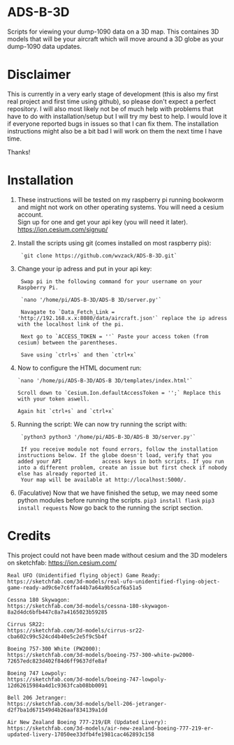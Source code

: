 # ADS-B-3D
Scripts for viewing your dump-1090 data on a 3D map. This containes 3D models that will be your aircraft which will move around a 3D globe as your dump-1090 data updates. 

# Disclaimer
This is currently in a very early stage of development (this is also my first real project and first time using github), so please don't expect a perfect repository. I will also most likely not be of much help with problems that have to do with installation/setup but I will try my best to help. I would love it if everyone reported bugs in issues so that I can fix them. The installation instructions might also be a bit bad I will work on them the next time I have time.

Thanks!

# Installation
1. These instructions will be tested on my raspberry pi running bookworm and might not work on other operating systems. You will need a cesium account.  
    Sign up for one and get your api key (you will need it later).
    https://ion.cesium.com/signup/


2. Install the scripts using git (comes installed on most raspberry pis):

        `git clone https://github.com/wvzack/ADS-B-3D.git`

3. Change your ip adress and put in your api key:

        Swap pi in the following command for your username on your Raspberry Pi.
       
        `nano '/home/pi/ADS-B-3D/ADS-B 3D/server.py'`

        Navagate to `Data_Fetch_Link = 'http://192.168.x.x:8080/data/aircraft.json'` replace the ip adress with the localhost link of the pi.

        Next go to `ACCESS_TOKEN = ''` Paste your access token (from cesium) between the parentheses.

        Save using `ctrl+s` and then `ctrl+x`

5.  Now to configure the HTML document run:

        `nano '/home/pi/ADS-B-3D/ADS-B 3D/templates/index.html'`

        Scroll down to `Cesium.Ion.defaultAccessToken = '';` Replace this with your token aswell.

        Again hit `ctrl+s` and `ctrl+x`

6. Running the script:
        We can now try running the script with:
       
        `python3 python3 '/home/pi/ADS-B-3D/ADS-B 3D/server.py'`

        If you receive module not found errors, follow the installation instructions below. If the globe doesn't load, verify that you added your API             access keys in both scripts. If you run into a different problem, create an issue but first check if nobody else has already reported it.
        Your map will be available at http://localhost:5000/.
   
5. (Faculative) Now that we have finished the setup, we may need some python modules before running the scripts.
        `pip3 install flask`
        `pip3 install requests`
        Now go back to the running the script section.

# Credits
This project could not have been made without cesium and the 3D modelers on sketchfab:
    https://ion.cesium.com/

    Real UFO (Unidentified flying object) Game Ready: 
    https://sketchfab.com/3d-models/real-ufo-unidentified-flying-object-game-ready-ad9c6e7c6ffa44b7a64a9b5caf6a51a5

    Cessna 180 Skywagon: 
    https://sketchfab.com/3d-models/cessna-180-skywagon-8a2d4dc6bfb447c8a7a4165023b59285

    Cirrus SR22: 
    https://sketchfab.com/3d-models/cirrus-sr22-cba602c99c524cd4b40e5c2e5f9c5b4f

    Boeing 757-300 White (PW2000): 
    https://sketchfab.com/3d-models/boeing-757-300-white-pw2000-72657edc823d402f84d6ff9637dfe8af

    Boeing 747 Lowpoly: 
    https://sketchfab.com/3d-models/boeing-747-lowpoly-12d62615984a4d1c9363fcab08bb0091

    Bell 206 Jetranger: 
    https://sketchfab.com/3d-models/bell-206-jetranger-d2f7ba1d671549d4b26aaf834139a1dd

    Air New Zealand Boeing 777-219/ER (Updated Livery): 
    https://sketchfab.com/3d-models/air-new-zealand-boeing-777-219-er-updated-livery-17050ee33dfb4fe1981cac462893c158


